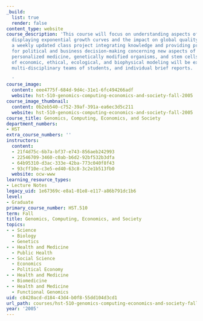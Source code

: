 ```yaml
---
_build:
  list: true
  render: false
content_type: website
course_description: 'This course will focus on understanding aspects of modern technology
  displaying exponential growth curves and the impact on global quality of life through
  a weekly updated class project integrating knowledge and providing practical tools
  for political and business decision-making concerning new aspects of bioengineering,
  personalized medicine, genetically modified organisms, and stem cells. Interplays
  of economic, ethical, ecological, and biophysical modeling will be explored through
  multi-disciplinary teams of students, and individual brief reports.

  '
course_image:
  content: eee4775f-684d-9d4c-31e1-6fc494266adf
  website: hst-510-genomics-computing-economics-and-society-fall-2005
course_image_thumbnail:
  content: 0b2eb540-c752-39af-391a-ea6ec3d5c211
  website: hst-510-genomics-computing-economics-and-society-fall-2005
course_title: Genomics, Computing, Economics, and Society
department_numbers:
- HST
extra_course_numbers: ''
instructors:
  content:
  - 21f4d75c-6b7a-bf37-e743-856aeb242993
  - 22546709-3460-c0ab-b6d2-92bf532b3dfa
  - 64b95310-d3ac-333e-42ba-773c040f8f43
  - 93cff10e-c3e5-ed40-63c8-3c2e1b513fb0
  website: ocw-www
learning_resource_types:
- Lecture Notes
legacy_uid: 1e67369c-e8a1-01e8-e117-a86b791dc1b6
level:
- Graduate
primary_course_number: HST.510
term: Fall
title: Genomics, Computing, Economics, and Society
topics:
- - Science
  - Biology
  - Genetics
- - Health and Medicine
  - Public Health
- - Social Science
  - Economics
  - Political Economy
- - Health and Medicine
  - Biomedicine
- - Health and Medicine
  - Functional Genomics
uid: c8420acd-d184-43d4-b0f8-55dd104d3cd1
url_path: courses/hst-510-genomics-computing-economics-and-society-fall-2005
year: '2005'
---
```

